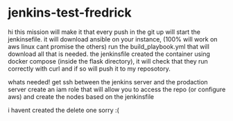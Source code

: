 # jenkins-test-fredrick

hi this mission will make it that every push in the git up will start the jenkinsefile.
it will download ansible on your instance, (100% will work on aws linux cant promise the others)
run the build_playbook.yml that will download all that is needed.
the jenkinsfile created the container using docker compose (inside the flask directory), it will check that they run correctly with curl and if so will push it to my reposotory.


whats needed!
get ssh between the jenkins server and the prodaction server 
create an iam role that will allow you to access the repo (or configure aws)
and create the nodes based on the jenkinsfile


i havent created the delete one sorry :(
